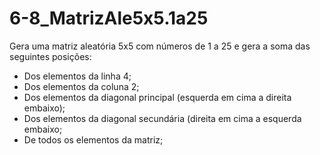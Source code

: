 # 6-8_MatrizAle5x5.1a25

Gera uma matriz aleatória 5x5 com números de 1 a 25 e gera a soma das seguintes posições: 
- Dos elementos da linha 4; 
- Dos elementos da coluna 2; 
- Dos elementos da diagonal principal (esquerda em cima a direita embaixo); 
- Dos elementos da diagonal secundária (direita em cima a esquerda embaixo; 
- De todos os elementos da matriz;
